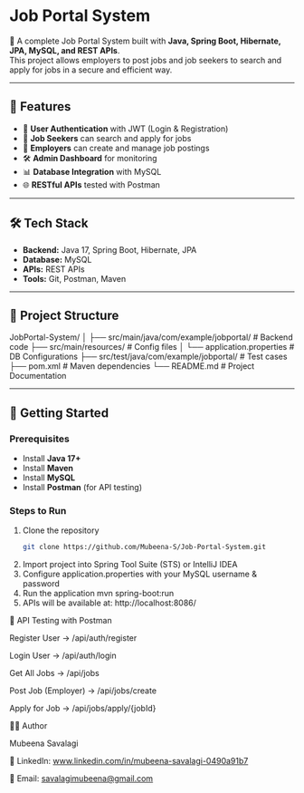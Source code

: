 # Job Portal System

🚀 A complete Job Portal System built with **Java, Spring Boot, Hibernate, JPA, MySQL, and REST APIs**.  
This project allows employers to post jobs and job seekers to search and apply for jobs in a secure and efficient way.  

---

## 📌 Features
- 🔐 **User Authentication** with JWT (Login & Registration)  
- 👤 **Job Seekers** can search and apply for jobs  
- 🏢 **Employers** can create and manage job postings  
- 🛠 **Admin Dashboard** for monitoring  
- 📊 **Database Integration** with MySQL  
- 🌐 **RESTful APIs** tested with Postman  

---

## 🛠 Tech Stack
- **Backend:** Java 17, Spring Boot, Hibernate, JPA  
- **Database:** MySQL  
- **APIs:** REST APIs  
- **Tools:** Git, Postman, Maven  

---

## 📂 Project Structure
JobPortal-System/
│
├── src/main/java/com/example/jobportal/ # Backend code
├── src/main/resources/ # Config files
│ └── application.properties # DB Configurations
├── src/test/java/com/example/jobportal/ # Test cases
├── pom.xml # Maven dependencies
└── README.md # Project Documentation


---

## 🚀 Getting Started

### Prerequisites
- Install **Java 17+**
- Install **Maven**
- Install **MySQL**
- Install **Postman** (for API testing)

### Steps to Run
1. Clone the repository  
   ```bash
   git clone https://github.com/Mubeena-S/Job-Portal-System.git
2. Import project into Spring Tool Suite (STS) or IntelliJ IDEA
3. Configure application.properties with your MySQL username & password
4. Run the application
   mvn spring-boot:run
5. APIs will be available at:
http://localhost:8086/

🧪 API Testing with Postman

Register User → /api/auth/register

Login User → /api/auth/login

Get All Jobs → /api/jobs

Post Job (Employer) → /api/jobs/create

Apply for Job → /api/jobs/apply/{jobId}

👩‍💻 Author

Mubeena Savalagi

💼 LinkedIn: www.linkedin.com/in/mubeena-savalagi-0490a91b7

📧 Email: savalagimubeena@gmail.com
